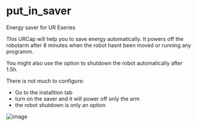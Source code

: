 # put_in_saver
Energy saver for UR Eseries


This URCap will help you to save energy automatically. 
It powers off the robotarm after 8 minutes when the robot hasnt been moved or running any programm.

You might also use the option to shutdown the robot automatically after 1.5h.

There is not much to configure:

- Go to the installtion tab
- turn on the saver and it will power off only the arm
- the robot shutdown is only an option

![image](https://user-images.githubusercontent.com/122785824/212656998-d98067ee-5481-4af9-9b7b-5d00352566ba.png)
